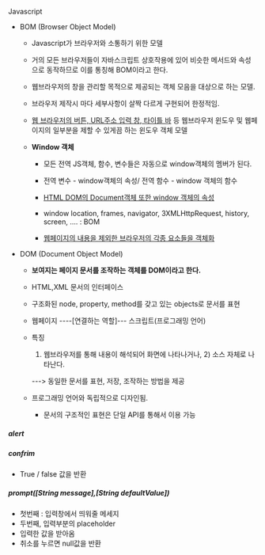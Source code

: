 Javascript

- BOM (Browser Object Model)

  - Javascript가 브라우저와 소통하기 위한 모델

  - 거의 모든 브라우저들이 자바스크립트 상호작용에 있어 비슷한 메서드와 속성으로 동작하므로 이를 통칭해 BOM이라고 한다.

  - 웹브라우저의 창을 관리할 목적으로 제공되는 객체 모음을 대상으로 하는 모델.

  - 브라우저 제작시  마다 세부사항이 살짝 다르게 구현되어 한정적임.

  - <u>웹 브라우저의 버튼, URL주소 입력 창, 타이틀 바</u> 등 웹브라우저 윈도우 및 웹페이지의 일부분을 제할 수 있게끔 하는 윈도우 객체 모델

  - **Window 객체**

    - 모든 전역 JS객체, 함수, 변수들은 자동으로 window객체의 멤버가 된다.

    - 전역 변수 - window객체의 속성/ 전역 함수 - window 객체의 함수

    - <u>HTML DOM의 Document객체 또한 window 객체의 속성</u>

    - window location, frames, navigator, 3XMLHttpRequest, history, screen, .... : BOM

    - <u>웹페이지의 내용을 제외한 브라우저의 각종 요소들을 객체화</u>

      

- DOM (Document Object Model)

  - **보여지는 페이지 문서를 조작하는 객체를 DOM이라고 한다.**

  - HTML,XML 문서의 인터페이스

  - 구조화된 node, property, method를 갖고 있는 objects로 문서를 표현

  - 웹페이지 ----[연결하는 역할]--- 스크립트(프로그래밍 언어)

  - 특징

    1) 웹브라우저를 통해 내용이 해석되어 화면에 나타나거나, 2) 소스 자체로 나타난다.

    ---> 동일한 문서를 표현, 저장, 조작하는 방법을 제공

  - 프로그래밍 언어와 독립적으로 디자인됨.

    - 문서의 구조적인 표현은 단일 API를 통해서 이용 가능

##### alert



##### confrim

- True / false 값을 반환



##### prompt([String message],[String defaultValue])

- 첫번째 : 입력창에서 띄워줄 메세지
- 두번째, 입력부분의 placeholder
- 입력한 값을 받아옴
- 취소를 누르면 null값을 반환